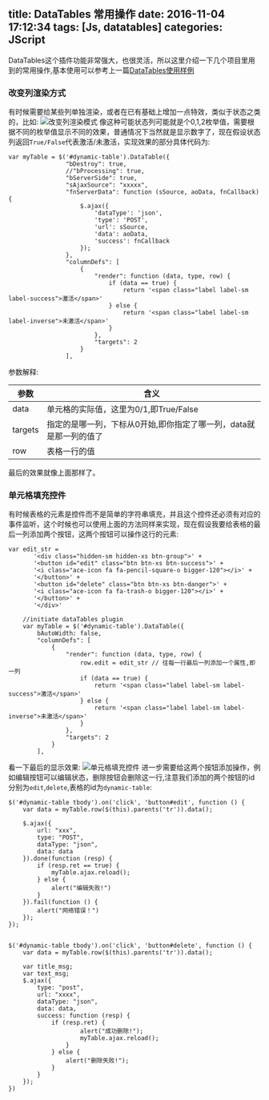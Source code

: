 title: DataTables 常用操作
date: 2016-11-04 17:12:34
tags: [Js, datatables]
categories: JScript
---
DataTables这个插件功能非常强大，也很灵活，所以这里介绍一下几个项目里用到的常用操作,基本使用可以参考上一篇[DataTables使用样例](2016/10/01/DataTables使用样例)

### 改变列渲染方式
有时候需要给某些列单独渲染，或者在已有基础上增加一点特效，类似于状态之类的，比如:
![改变列渲染模式](http://7xn9y9.com1.z0.glb.clouddn.com/DataTables%20%E5%B8%B8%E7%94%A8%E6%93%8D%E4%BD%9C01.png)
像这种可能状态列可能就是个0,1,2枚举值，需要根据不同的枚举值显示不同的效果，普通情况下当然就是显示数字了，现在假设状态列返回`True/False`代表激活/未激活，实现效果的部分具体代码为:
```
var myTable = $('#dynamic-table').DataTable({
                "bDestroy": true,
                //"bProcessing": true,
                "bServerSide": true,
                "sAjaxSource": "xxxxx",
                "fnServerData": function (sSource, aoData, fnCallback) {
                    $.ajax({
                        'dataType': 'json',
                        'type': 'POST',
                        'url': sSource,
                        'data': aoData,
                        'success': fnCallback
                    });
                },
                "columnDefs": [
                    {
                        "render": function (data, type, row) {
                            if (data == true) {
                                return '<span class="label label-sm label-success">激活</span>'
                            } else {
                                return '<span class="label label-sm label-inverse">未激活</span>'
                            }
                        },
                        "targets": 2
                    }
                ],
```
参数解释:

参数 | 含义
-----|-----
data | 单元格的实际值，这里为0/1,即True/False
targets | 指定的是哪一列，下标从0开始,即你指定了哪一列，data就是那一列的值了
row | 表格一行的值

最后的效果就像上面那样了。

### 单元格填充控件
有时候表格的元素是控件而不是简单的字符串填充，并且这个控件还必须有对应的事件监听，这个时候也可以使用上面的方法同样来实现，现在假设我要给表格的最后一列添加两个按钮，这两个按钮可以操作这行的元素:
```
var edit_str =
       '<div class="hidden-sm hidden-xs btn-group">' +
       '<button id="edit" class="btn btn-xs btn-success">' +
       '<i class="ace-icon fa fa-pencil-square-o bigger-120"></i>' +
       '</button>' +
       '<button id="delete" class="btn btn-xs btn-danger">' +
       '<i class="ace-icon fa fa-trash-o bigger-120"></i>' +
       '</button>' +
       '</div>'

    //initiate dataTables plugin
    var myTable = $('#dynamic-table').DataTable({
        bAutoWidth: false,
        "columnDefs": [
            {
                "render": function (data, type, row) {
                    row.edit = edit_str // 往每一行最后一列添加一个属性,即一列
                    if (data == true) {
                        return '<span class="label label-sm label-success">激活</span>'
                    } else {
                        return '<span class="label label-sm label-inverse">未激活</span>'
                    }
                },
                "targets": 2
            }
        ],
```
看一下最后的显示效果:
![单元格填充控件](http://7xn9y9.com1.z0.glb.clouddn.com/DataTables%20%E5%B8%B8%E7%94%A8%E6%93%8D%E4%BD%9C02.png)
进一步需要给这两个按钮添加操作，例如编辑按钮可以编辑状态，删除按钮会删除这一行,注意我们添加的两个按钮的id分别为`edit`,`delete`,表格的id为`dynamic-table`:
```
$('#dynamic-table tbody').on('click', 'button#edit', function () {
    var data = myTable.row($(this).parents('tr')).data();

    $.ajax({
        url: "xxx",
        type: "POST",
        dataType: "json",
        data: data
    }).done(function (resp) {
        if (resp.ret == true) {
            myTable.ajax.reload();
        } else {
            alert("编辑失败!")
        }
    }).fail(function () {
        alert("网络错误！")
    });
});


$('#dynamic-table tbody').on('click', 'button#delete', function () {
    var data = myTable.row($(this).parents('tr')).data();

    var title_msg;
    var text_msg;
    $.ajax({
        type: "post",
        url: "xxxx",
        dataType: "json",
        data: data,
        success: function (resp) {
            if (resp.ret) {
                    alert("成功删除!");
                    myTable.ajax.reload();
                }
            } else {
                alert("删除失败!");
            }
        }
    });
})
```
